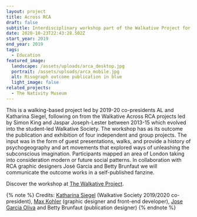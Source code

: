 ```yaml
---
layout: project
title: Across RCA
draft: false
subtitle: Interdisciplinary workshop part of the Walkative Project for Across RCA
date: 2020-10-23T22:43:28.502Z
start_year: 2019
end_year: 2019
tags:
  - Education
featured_image:
  landscape: /assets/uploads/arca_desktop.jpg
  portrait: /assets/uploads/arca_mobile.jpg
  alt: Risograph outcome publication in blue
  light_image: false
related_projects:
  - The Nativity Museum
---
```

This is a walking-based project led by 2019-20 co-presidents AL and Katharina Siegel, following on from the Walkative Across RCA projects led by Simon King and Jaspar Joseph-Lester between 2013-15 which evolved into the student-led Walkative Society. The workshop has as its outcome the publication and exhibition of four independent and group projects. The input was in the form of guest presentations, walks, and  provide a history of psychogeography and art movements that explored ways of unleashing the subconscious imagination. Participants mapped an area of London taking into consideration modern or future social patterns. In collaboration with RCA graphic designers José Garcia and Betty Brunfaut we will communicate the outcome works in a self-published fanzine.

Discover the workshop at [The Walkative Project](http://thewalkativeproject.org/event/across-rca-2019/).

{% note %}
Credits: [Katharina Siegel](http://www.katharinasiegel.de/) (Walkative Society 2019/2020 co-president), [Max Kohler](maxkoehler) (graphic designer and front-end developer), [Jose Garcia Oliva](https://josegarciaoliva.com/) and Betty Brunfaut (publication designer)
{% endnote %}